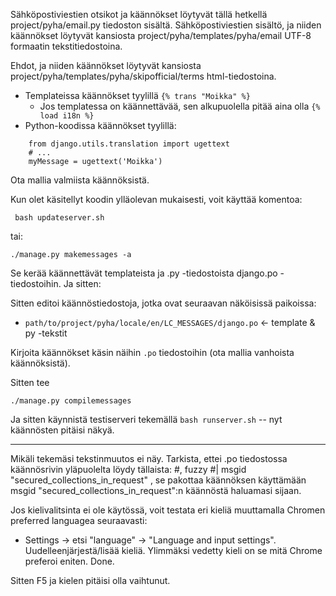 ﻿Sähköpostiviestien otsikot ja käännökset löytyvät tällä hetkellä project/pyha/email.py tiedoston sisältä.
Sähköpostiviestien sisältö, ja niiden käännökset löytyvät kansiosta project/pyha/templates/pyha/email UTF-8 formaatin tekstitiedostoina.

Ehdot, ja niiden käännökset löytyvät kansiosta project/pyha/templates/pyha/skipofficial/terms html-tiedostoina.

* Templateissa käännökset tyylillä `{% trans "Moikka" %}` 
    * Jos templatessa on käännettävää, sen alkupuolella pitää aina olla `{% load i18n %}`
* Python-koodissa käännökset tyylillä:
````
    from django.utils.translation import ugettext
    # ...
    myMessage = ugettext('Moikka')
````

Ota mallia valmiista käännöksistä.

Kun olet käsitellyt koodin ylläolevan mukaisesti, voit käyttää komentoa:

     bash updateserver.sh

tai:

    ./manage.py makemessages -a

Se kerää käännettävät templateista ja .py -tiedostoista django.po -tiedostoihin. Ja sitten:

Sitten editoi käännöstiedostoja, jotka ovat seuraavan näköisissä paikoissa:

* `path/to/project/pyha/locale/en/LC_MESSAGES/django.po`   <- template & py -tekstit

Kirjoita käännökset käsin näihin `.po` tiedostoihin (ota mallia vanhoista käännöksistä).

Sitten tee

    ./manage.py compilemessages

Ja sitten käynnistä testiserveri tekemällä `bash runserver.sh` -- nyt käännösten pitäisi näkyä.

----
Mikäli tekemäsi tekstinmuutos ei näy. Tarkista, ettei .po tiedostossa käännösrivin yläpuolelta löydy tällaista:
    #, fuzzy
    #| msgid "secured_collections_in_request"
, se pakottaa käännöksen käyttämään msgid "secured_collections_in_request":n käännöstä haluamasi sijaan.

Jos kielivalitsinta ei ole käytössä, voit testata eri kieliä muuttamalla Chromen preferred languagea seuraavasti:

* Settings -> etsi "language" -> "Language and input settings". Uudelleenjärjestä/lisää kieliä. Ylimmäksi vedetty kieli on se mitä Chrome preferoi eniten. Done. 

Sitten F5 ja kielen pitäisi olla vaihtunut.
